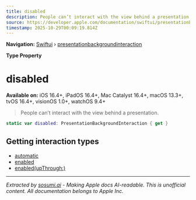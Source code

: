 ```yaml
---
title: disabled
description: People can’t interact with the view behind a presentation.
source: https://developer.apple.com/documentation/swiftui/presentationbackgroundinteraction/disabled
timestamp: 2025-10-29T00:09:19.814Z
---
```


**Navigation:** [Swiftui](/documentation/swiftui) › [presentationbackgroundinteraction](/documentation/swiftui/presentationbackgroundinteraction)

**Type Property**

# disabled

**Available on:** iOS 16.4+, iPadOS 16.4+, Mac Catalyst 16.4+, macOS 13.3+, tvOS 16.4+, visionOS 1.0+, watchOS 9.4+

> People can’t interact with the view behind a presentation.

```swift
static var disabled: PresentationBackgroundInteraction { get }
```

## Getting interaction types

- [automatic](/documentation/swiftui/presentationbackgroundinteraction/automatic)
- [enabled](/documentation/swiftui/presentationbackgroundinteraction/enabled)
- [enabled(upThrough:)](/documentation/swiftui/presentationbackgroundinteraction/enabled(upthrough:))

---

*Extracted by [sosumi.ai](https://sosumi.ai) - Making Apple docs AI-readable.*
*This is unofficial content. All documentation belongs to Apple Inc.*
